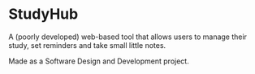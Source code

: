 # StudyHub
A (poorly developed) web-based tool that allows users to manage their study, set reminders and take small little notes.

Made as a Software Design and Development project.
